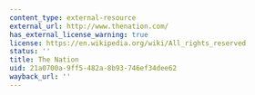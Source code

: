 ```yaml
---
content_type: external-resource
external_url: http://www.thenation.com/
has_external_license_warning: true
license: https://en.wikipedia.org/wiki/All_rights_reserved
status: ''
title: The Nation
uid: 21a0700a-9ff5-482a-8b93-746ef34dee62
wayback_url: ''
---
```

